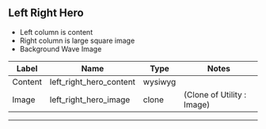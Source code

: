 ## Left Right Hero
- Left column is content
- Right column is large square image
- Background Wave Image

<table class="ll-fields-table">
  <thead>
    <th>Label</th>
    <th>Name</th>
    <th>Type</th>
    <th>Notes</th>
  </thead>
  <tbody>
        <tr>
          <td>Content</td>
          <td>left_right_hero_content</td>
          <td>wysiwyg</td>
          <td></td>
        </tr>
                <tr>
                  <td>Image</td>
                  <td>left_right_hero_image</td>
                  <td>clone</td>
                  <td> (Clone of Utility : Image)</td>
                </tr>
  </tbody>
</table>

***
